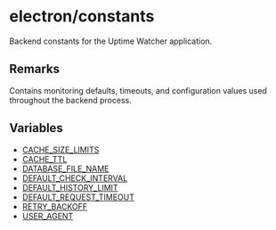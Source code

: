 # electron/constants

Backend constants for the Uptime Watcher application.

## Remarks

Contains monitoring defaults, timeouts, and configuration values used throughout
the backend process.

## Variables

- [CACHE\_SIZE\_LIMITS](variables/CACHE_SIZE_LIMITS.md)
- [CACHE\_TTL](variables/CACHE_TTL.md)
- [DATABASE\_FILE\_NAME](variables/DATABASE_FILE_NAME.md)
- [DEFAULT\_CHECK\_INTERVAL](variables/DEFAULT_CHECK_INTERVAL.md)
- [DEFAULT\_HISTORY\_LIMIT](variables/DEFAULT_HISTORY_LIMIT.md)
- [DEFAULT\_REQUEST\_TIMEOUT](variables/DEFAULT_REQUEST_TIMEOUT.md)
- [RETRY\_BACKOFF](variables/RETRY_BACKOFF.md)
- [USER\_AGENT](variables/USER_AGENT.md)
